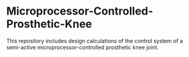 # Microprocessor-Controlled-Prosthetic-Knee
 
This repository includes design calculations of the control system of a semi-active microprocessor-controlled prosthetic knee joint.

